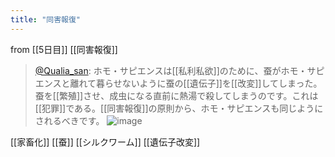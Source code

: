 ```yaml
---
title: "同害報復"
---
```


from [[5日目]]
[[同害報復]]
> [@Qualia_san](https://twitter.com/Qualia_san/status/1587286908475875328?s=20&t=kSjpJVZtLz-_3svq34hPzA): ホモ・サピエンスは[[私利私欲]]のために、蚕がホモ・サピエンスと離れて暮らせないように蚕の[[遺伝子]]を[[改変]]してしまった。蚕を[[繁殖]]させ、成虫になる直前に熱湯で殺してしまうのです。これは[[犯罪]]である。[[同害報復]]の原則から、ホモ・サピエンスも同じようにされるべきです。
> ![image](https://pbs.twimg.com/media/Fgcsz62VQAAY11I.png)

[[家畜化]]
[[蚕]] [[シルクワーム]]
[[遺伝子改変]]
